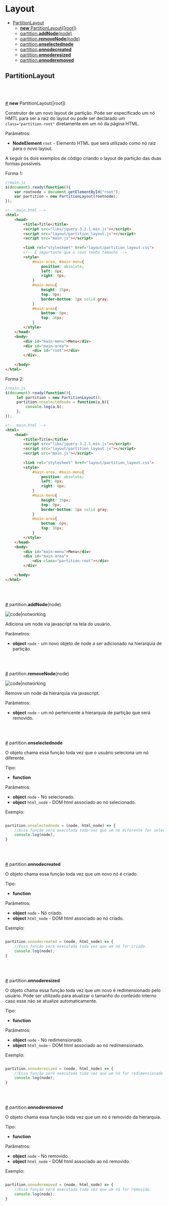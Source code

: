 # Layout

- [PartitionLayout](#partitionlayout)
  - [**new** PartitionLayout([root])](#PartitionLayout)
  - [partition.**addNode**(node)](#partition.addNode)
  - [partition.**removeNode**(node)](#partition.removeNode)
  - [partition.**onselectednode**](#partition.onselectednode)
  - [partition.**onnodecreated**](#partition.onnodecreated)
  - [partition.**onnoderesized**](#partition.onnoderesized)
  - [partition.**onnoderemoved**](#partition.onnoderemoved)


## PartitionLayout

<br/>
<br/>

<a href="#PartitionLayout" name="PartitionLayout">#</a> **new** PartitionLayout([root])

Construtor de um novo layout de partição. Pode ser especificado um nó HMTL para ser a raiz do layout ou pode ser declarado um `class="partition-root"` diretamente em um nó da página HTML. 

Parâmetros:
- **NodeElement** `root` - Elemento HTML que será utilizado como nó raiz para o novo layout.

A seguir os dois exemplos de código criando o layout de partição das duas formas possíveis.

Forma 1:
```javascript
//main.js
$(document).ready(function(){
    var rootnode = document.getElementById("root");
    var partition = new PartitionLayout(rootnode);
});


```


```html
<!-- main.html -->
<html>
    <head>
        <title>Title</title>
        <script src="libs/jquery-3.2.1.min.js"></script>
        <script src="layout/partition_layout.js"></script>
        <script src="main.js"></script>
        
        <link rel="stylesheet" href="layout/partition_layout.css">
        <!-- É importante que o root tenha tamanho -->
        <style>
            #main-area, #main-menu{
                position: absolute;
                left: 0px;
                right: 0px;
            }
            #main-menu{
                height: 35px;
                top: 0px;
                border-bottom: 1px solid gray;
            }
            #main-area{
                bottom: 0px;
                top: 36px;
            }
        </style>
    </head>
    <body>
        <div id="main-menu">Menu</div>
        <div id="main-area">
            <div id="root"></div>
        </div>
        
    </body>
</html>

```



Forma 2:
```javascript
//main.js
$(document).ready(function(){
     let partition = new PartitionLayout();
     partition.onselectednode = function(a,b){
         console.log(a,b);
     };
});

```


```html
<!-- main.html -->
<html>
    <head>
        <title>Title</title>
        <script src="libs/jquery-3.2.1.min.js"></script>
        <script src="layout/partition_layout.js"></script>
        <script src="main.js"></script>
        
        <link rel="stylesheet" href="layout/partition_layout.css">
        <style>
            #main-area, #main-menu{
                position: absolute;
                left: 0px;
                right: 0px;
            }
            #main-menu{
                height: 35px;
                top: 0px;
                border-bottom: 1px solid gray;
            }
            #main-area{
                bottom: 0px;
                top: 36px;
            }
        </style>
    </head>
    <body>
        <div id="main-menu">Menu</div>
        <div id="main-area">
            <div class="partition-root"></div>
        </div>
        
    </body>
</html>

```



<br>
<br>

<a href="#partition.addNode" name="partition.addNode">#</a> partition.__addNode__(node) 

![code|notworking](https://img.shields.io/badge/code-notworking-red.svg)

Adiciona um node via javascript na tela do usuário.

Parâmetros:
- **object** `node` - um novo objeto de node a ser adicionado na hierarquia de partição.


<br>
<br>

<a href="#partition.removeNode" name="partition.removeNode">#</a> partition.__removeNode__(node)

![code|notworking](https://img.shields.io/badge/code-notworking-red.svg)

Remove um node da hierarquia via javascript.

Parâmetros:
- **object** `node` - um nó pertencente a hierarquia de partição que será removido.



<br>
<br>

<a href="#partition.onselectednode" name="partition.onselectednode">#</a> partition.__onselectednode__

O objeto chama essa função toda vez que o usuário seleciona um nó diferente.

Tipo:
- **function**

Parâmetros:
- **object** `node` - Nó selecionado.
- **object** `html_node` - DOM html associado ao nó selecionado.

Exemplo:
```javascript

partition.onselectednode = (node, html_node) => {
    //Essa função será executada toda vez que um nó diferente for selecionado pelo usuário.
    console.log(node);
}
```


<br>
<br>

<a href="#partition.onnodecreated" name="partition.onnodecreated">#</a> partition.__onnodecreated__

O objeto chama essa função toda vez que um novo nó é criado.

Tipo:
- **function**

Parâmetros:
- **object** `node` - Nó criado.
- **object** `html_node` - DOM html associado ao nó criado.

Exemplo:
```javascript

partition.onnodecreated = (node, html_node) => {
    //Essa função será executada toda vez que um nó for criado.
    console.log(node);
}
```

  
  
  
<br>
<br>

<a href="#partition.onnoderesized" name="partition.onnoderesized">#</a> partition.__onnoderesized__

O objeto chama essa função toda vez que um novo é redimensionado pelo usuário. Pode ser utilizado para atualizar o tamanho do conteúdo interno caso esse não se atualize automaticamente.

Tipo:
- **function**

Parâmetros:
- **object** `node` - Nó redimensionado.
- **object** `html_node` - DOM html associado ao nó redimensionado.

Exemplo:
```javascript

partition.onnoderesized = (node, html_node) => {
    //Essa função será executada toda vez que um nó for redimensionado pelo usuário.
    console.log(node);
}
```
  
  
  
<br>
<br>

<a href="#partition.onnoderemoved" name="partition.onnoderemoved">#</a> partition.__onnoderemoved__

O objeto chama essa função toda vez que um nó é removido da hierarquia.

Tipo:
- **function**

Parâmetros:
- **object** `node` - Nó removido.
- **object** `html_node` - DOM html associado ao nó removido.

Exemplo:
```javascript

partition.onnoderemoved = (node, html_node) => {
    //Essa função será executada toda vez que um nó for removido.
    console.log(node);
}
```

